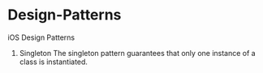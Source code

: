 # Design-Patterns
iOS Design Patterns


1. Singleton 
   The singleton pattern guarantees that only one instance of a class is instantiated.
   
